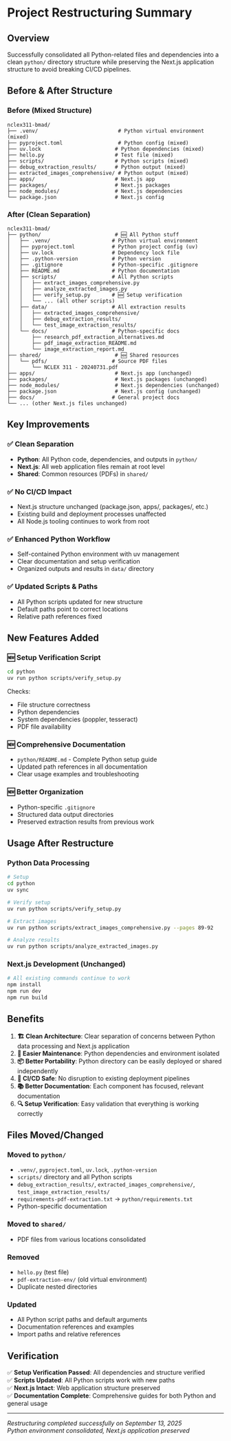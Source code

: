 # Project Restructuring Summary

## Overview
Successfully consolidated all Python-related files and dependencies into a clean `python/` directory structure while preserving the Next.js application structure to avoid breaking CI/CD pipelines.

## Before & After Structure

### Before (Mixed Structure)
```
nclex311-bmad/
├── .venv/                          # Python virtual environment (mixed)
├── pyproject.toml                  # Python config (mixed)  
├── uv.lock                        # Python dependencies (mixed)
├── hello.py                       # Test file (mixed)
├── scripts/                       # Python scripts (mixed)
├── debug_extraction_results/      # Python output (mixed)
├── extracted_images_comprehensive/ # Python output (mixed)
├── apps/                          # Next.js app
├── packages/                      # Next.js packages
├── node_modules/                  # Next.js dependencies
└── package.json                   # Next.js config
```

### After (Clean Separation)
```
nclex311-bmad/
├── python/                        # 🆕 All Python stuff
│   ├── .venv/                    # Python virtual environment
│   ├── pyproject.toml            # Python project config (uv)
│   ├── uv.lock                   # Dependency lock file
│   ├── .python-version           # Python version
│   ├── .gitignore                # Python-specific .gitignore
│   ├── README.md                 # Python documentation
│   ├── scripts/                  # All Python scripts
│   │   ├── extract_images_comprehensive.py
│   │   ├── analyze_extracted_images.py
│   │   ├── verify_setup.py       # 🆕 Setup verification
│   │   └── ... (all other scripts)
│   ├── data/                     # All extraction results
│   │   ├── extracted_images_comprehensive/
│   │   ├── debug_extraction_results/
│   │   └── test_image_extraction_results/
│   └── docs/                     # Python-specific docs
│       ├── research_pdf_extraction_alternatives.md
│       ├── pdf_image_extraction_README.md
│       └── image_extraction_report.md
├── shared/                        # 🆕 Shared resources
│   └── pdfs/                     # Source PDF files
│       └── NCLEX 311 - 20240731.pdf
├── apps/                          # Next.js app (unchanged)
├── packages/                      # Next.js packages (unchanged)  
├── node_modules/                  # Next.js dependencies (unchanged)
├── package.json                   # Next.js config (unchanged)
├── docs/                         # General project docs
└── ... (other Next.js files unchanged)
```

## Key Improvements

### ✅ Clean Separation
- **Python**: All Python code, dependencies, and outputs in `python/`
- **Next.js**: All web application files remain at root level
- **Shared**: Common resources (PDFs) in `shared/`

### ✅ No CI/CD Impact
- Next.js structure unchanged (package.json, apps/, packages/, etc.)
- Existing build and deployment processes unaffected
- All Node.js tooling continues to work from root

### ✅ Enhanced Python Workflow
- Self-contained Python environment with uv management
- Clear documentation and setup verification
- Organized outputs and results in `data/` directory

### ✅ Updated Scripts & Paths
- All Python scripts updated for new structure
- Default paths point to correct locations
- Relative path references fixed

## New Features Added

### 🆕 Setup Verification Script
```bash
cd python
uv run python scripts/verify_setup.py
```
Checks:
- File structure correctness
- Python dependencies
- System dependencies (poppler, tesseract)  
- PDF file availability

### 🆕 Comprehensive Documentation
- `python/README.md` - Complete Python setup guide
- Updated path references in all documentation
- Clear usage examples and troubleshooting

### 🆕 Better Organization
- Python-specific `.gitignore` 
- Structured data output directories
- Preserved extraction results from previous work

## Usage After Restructure

### Python Data Processing
```bash
# Setup
cd python
uv sync

# Verify setup
uv run python scripts/verify_setup.py

# Extract images
uv run python scripts/extract_images_comprehensive.py --pages 89-92

# Analyze results  
uv run python scripts/analyze_extracted_images.py
```

### Next.js Development (Unchanged)
```bash
# All existing commands continue to work
npm install
npm run dev
npm run build
```

## Benefits

1. **🏗️ Clean Architecture**: Clear separation of concerns between Python data processing and Next.js application
2. **🔧 Easier Maintenance**: Python dependencies and environment isolated
3. **📦 Better Portability**: Python directory can be easily deployed or shared independently  
4. **🚀 CI/CD Safe**: No disruption to existing deployment pipelines
5. **📚 Better Documentation**: Each component has focused, relevant documentation
6. **🔍 Setup Verification**: Easy validation that everything is working correctly

## Files Moved/Changed

### Moved to `python/`
- `.venv/`, `pyproject.toml`, `uv.lock`, `.python-version`
- `scripts/` directory and all Python scripts
- `debug_extraction_results/`, `extracted_images_comprehensive/`, `test_image_extraction_results/`
- `requirements-pdf-extraction.txt` → `python/requirements.txt`
- Python-specific documentation

### Moved to `shared/`
- PDF files from various locations consolidated

### Removed
- `hello.py` (test file)
- `pdf-extraction-env/` (old virtual environment)
- Duplicate nested directories

### Updated
- All Python script paths and default arguments
- Documentation references and examples
- Import paths and relative references

## Verification

✅ **Setup Verification Passed**: All dependencies and structure verified  
✅ **Scripts Updated**: All Python scripts work with new paths  
✅ **Next.js Intact**: Web application structure preserved  
✅ **Documentation Complete**: Comprehensive guides for both Python and general usage  

---

*Restructuring completed successfully on September 13, 2025*  
*Python environment consolidated, Next.js application preserved*